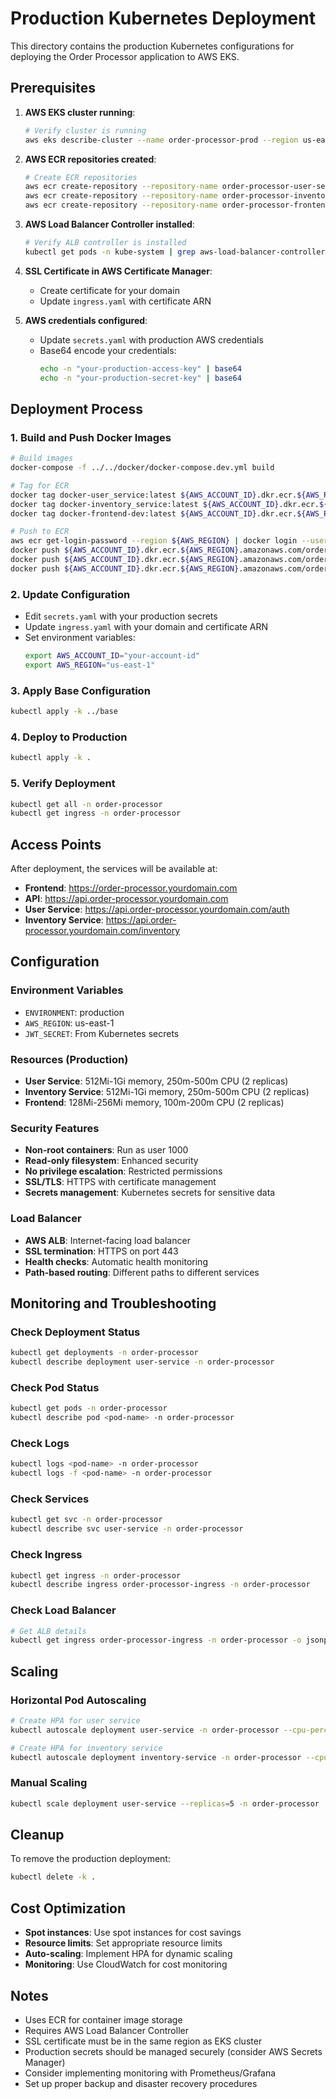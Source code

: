 # Production Kubernetes Deployment

This directory contains the production Kubernetes configurations for deploying the Order Processor application to AWS EKS.

## Prerequisites

1. **AWS EKS cluster running**:
   ```bash
   # Verify cluster is running
   aws eks describe-cluster --name order-processor-prod --region us-east-1
   ```

2. **AWS ECR repositories created**:
   ```bash
   # Create ECR repositories
   aws ecr create-repository --repository-name order-processor-user-service
   aws ecr create-repository --repository-name order-processor-inventory-service
   aws ecr create-repository --repository-name order-processor-frontend
   ```

3. **AWS Load Balancer Controller installed**:
   ```bash
   # Verify ALB controller is installed
   kubectl get pods -n kube-system | grep aws-load-balancer-controller
   ```

4. **SSL Certificate in AWS Certificate Manager**:
   - Create certificate for your domain
   - Update `ingress.yaml` with certificate ARN

5. **AWS credentials configured**:
   - Update `secrets.yaml` with production AWS credentials
   - Base64 encode your credentials:
     ```bash
     echo -n "your-production-access-key" | base64
     echo -n "your-production-secret-key" | base64
     ```

## Deployment Process

### 1. Build and Push Docker Images
```bash
# Build images
docker-compose -f ../../docker/docker-compose.dev.yml build

# Tag for ECR
docker tag docker-user_service:latest ${AWS_ACCOUNT_ID}.dkr.ecr.${AWS_REGION}.amazonaws.com/order-processor-user-service:latest
docker tag docker-inventory_service:latest ${AWS_ACCOUNT_ID}.dkr.ecr.${AWS_REGION}.amazonaws.com/order-processor-inventory-service:latest
docker tag docker-frontend-dev:latest ${AWS_ACCOUNT_ID}.dkr.ecr.${AWS_REGION}.amazonaws.com/order-processor-frontend:latest

# Push to ECR
aws ecr get-login-password --region ${AWS_REGION} | docker login --username AWS --password-stdin ${AWS_ACCOUNT_ID}.dkr.ecr.${AWS_REGION}.amazonaws.com
docker push ${AWS_ACCOUNT_ID}.dkr.ecr.${AWS_REGION}.amazonaws.com/order-processor-user-service:latest
docker push ${AWS_ACCOUNT_ID}.dkr.ecr.${AWS_REGION}.amazonaws.com/order-processor-inventory-service:latest
docker push ${AWS_ACCOUNT_ID}.dkr.ecr.${AWS_REGION}.amazonaws.com/order-processor-frontend:latest
```

### 2. Update Configuration
- Edit `secrets.yaml` with your production secrets
- Update `ingress.yaml` with your domain and certificate ARN
- Set environment variables:
  ```bash
  export AWS_ACCOUNT_ID="your-account-id"
  export AWS_REGION="us-east-1"
  ```

### 3. Apply Base Configuration
```bash
kubectl apply -k ../base
```

### 4. Deploy to Production
```bash
kubectl apply -k .
```

### 5. Verify Deployment
```bash
kubectl get all -n order-processor
kubectl get ingress -n order-processor
```

## Access Points

After deployment, the services will be available at:

- **Frontend**: https://order-processor.yourdomain.com
- **API**: https://api.order-processor.yourdomain.com
- **User Service**: https://api.order-processor.yourdomain.com/auth
- **Inventory Service**: https://api.order-processor.yourdomain.com/inventory

## Configuration

### Environment Variables
- `ENVIRONMENT`: production
- `AWS_REGION`: us-east-1
- `JWT_SECRET`: From Kubernetes secrets

### Resources (Production)
- **User Service**: 512Mi-1Gi memory, 250m-500m CPU (2 replicas)
- **Inventory Service**: 512Mi-1Gi memory, 250m-500m CPU (2 replicas)
- **Frontend**: 128Mi-256Mi memory, 100m-200m CPU (2 replicas)

### Security Features
- **Non-root containers**: Run as user 1000
- **Read-only filesystem**: Enhanced security
- **No privilege escalation**: Restricted permissions
- **SSL/TLS**: HTTPS with certificate management
- **Secrets management**: Kubernetes secrets for sensitive data

### Load Balancer
- **AWS ALB**: Internet-facing load balancer
- **SSL termination**: HTTPS on port 443
- **Health checks**: Automatic health monitoring
- **Path-based routing**: Different paths to different services

## Monitoring and Troubleshooting

### Check Deployment Status
```bash
kubectl get deployments -n order-processor
kubectl describe deployment user-service -n order-processor
```

### Check Pod Status
```bash
kubectl get pods -n order-processor
kubectl describe pod <pod-name> -n order-processor
```

### Check Logs
```bash
kubectl logs <pod-name> -n order-processor
kubectl logs -f <pod-name> -n order-processor
```

### Check Services
```bash
kubectl get svc -n order-processor
kubectl describe svc user-service -n order-processor
```

### Check Ingress
```bash
kubectl get ingress -n order-processor
kubectl describe ingress order-processor-ingress -n order-processor
```

### Check Load Balancer
```bash
# Get ALB details
kubectl get ingress order-processor-ingress -n order-processor -o jsonpath='{.status.loadBalancer.ingress[0].hostname}'
```

## Scaling

### Horizontal Pod Autoscaling
```bash
# Create HPA for user service
kubectl autoscale deployment user-service -n order-processor --cpu-percent=70 --min=2 --max=10

# Create HPA for inventory service
kubectl autoscale deployment inventory-service -n order-processor --cpu-percent=70 --min=2 --max=10
```

### Manual Scaling
```bash
kubectl scale deployment user-service --replicas=5 -n order-processor
```

## Cleanup

To remove the production deployment:
```bash
kubectl delete -k .
```

## Cost Optimization

- **Spot instances**: Use spot instances for cost savings
- **Resource limits**: Set appropriate resource limits
- **Auto-scaling**: Implement HPA for dynamic scaling
- **Monitoring**: Use CloudWatch for cost monitoring

## Notes

- Uses ECR for container image storage
- Requires AWS Load Balancer Controller
- SSL certificate must be in the same region as EKS cluster
- Production secrets should be managed securely (consider AWS Secrets Manager)
- Consider implementing monitoring with Prometheus/Grafana
- Set up proper backup and disaster recovery procedures